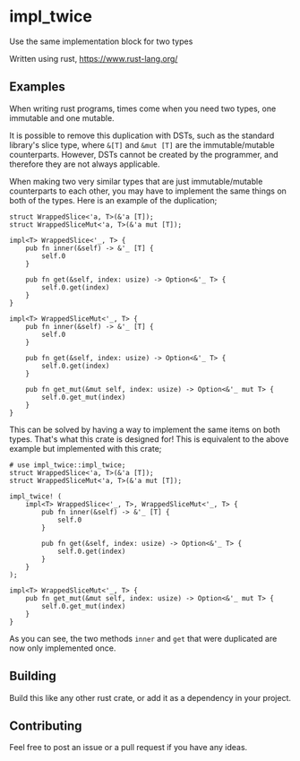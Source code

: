 # impl_twice
Use the same implementation block for two types

Written using rust, https://www.rust-lang.org/

## Examples
When writing rust programs, times come when you need two types,
one immutable and one mutable.

It is possible to remove this duplication with DSTs, such as the
standard library's slice type, where `&[T]` and `&mut [T]` are the
immutable/mutable counterparts. However, DSTs cannot be created
by the programmer, and therefore they are not always applicable.

When making two very similar types that are just immutable/mutable
counterparts to each other, you may have to implement the same
things on both of the types. Here is an example of the duplication;

```
struct WrappedSlice<'a, T>(&'a [T]);
struct WrappedSliceMut<'a, T>(&'a mut [T]);

impl<T> WrappedSlice<'_, T> {
    pub fn inner(&self) -> &'_ [T] {
        self.0
    }

    pub fn get(&self, index: usize) -> Option<&'_ T> {
        self.0.get(index)
    }
}

impl<T> WrappedSliceMut<'_, T> {
    pub fn inner(&self) -> &'_ [T] {
        self.0
    }

    pub fn get(&self, index: usize) -> Option<&'_ T> {
        self.0.get(index)
    }

    pub fn get_mut(&mut self, index: usize) -> Option<&'_ mut T> {
        self.0.get_mut(index)
    }
}
```

This can be solved by having a way to implement the same items on both
types. That's what this crate is designed for!
This is equivalent to the above example but implemented with this
crate;

```
# use impl_twice::impl_twice;
struct WrappedSlice<'a, T>(&'a [T]);
struct WrappedSliceMut<'a, T>(&'a mut [T]);

impl_twice! (
    impl<T> WrappedSlice<'_, T>, WrappedSliceMut<'_, T> {
        pub fn inner(&self) -> &'_ [T] {
            self.0
        }

        pub fn get(&self, index: usize) -> Option<&'_ T> {
            self.0.get(index)
        }
    }
);

impl<T> WrappedSliceMut<'_, T> {
    pub fn get_mut(&mut self, index: usize) -> Option<&'_ mut T> {
        self.0.get_mut(index)
    }
}
```

As you can see, the two methods ``inner`` and ``get`` that were duplicated
are now only implemented once.

## Building
Build this like any other rust crate, or add it as
a dependency in your project.

## Contributing
Feel free to post an issue or a pull request if you have any ideas.
